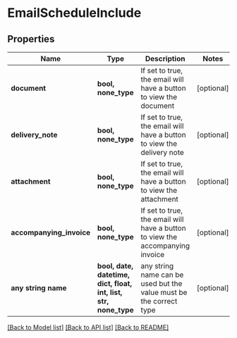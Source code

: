 # EmailScheduleInclude


## Properties
Name | Type | Description | Notes
------------ | ------------- | ------------- | -------------
**document** | **bool, none_type** | If set to true, the email will have a button to view the document | [optional] 
**delivery_note** | **bool, none_type** | If set to true, the email will have a button to view the delivery note | [optional] 
**attachment** | **bool, none_type** | If set to true, the email will have a button to view the attachment | [optional] 
**accompanying_invoice** | **bool, none_type** | If set to true, the email will have a button to view the accompanying invoice | [optional] 
**any string name** | **bool, date, datetime, dict, float, int, list, str, none_type** | any string name can be used but the value must be the correct type | [optional]

[[Back to Model list]](../README.md#documentation-for-models) [[Back to API list]](../README.md#documentation-for-api-endpoints) [[Back to README]](../README.md)


